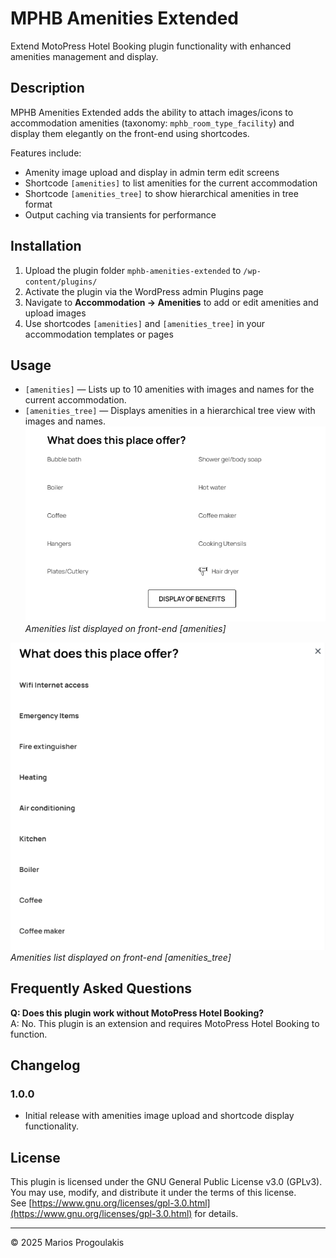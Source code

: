 # MPHB Amenities Extended

Extend MotoPress Hotel Booking plugin functionality with enhanced amenities management and display.

## Description

MPHB Amenities Extended adds the ability to attach images/icons to accommodation amenities (taxonomy: `mphb_room_type_facility`) and display them elegantly on the front-end using shortcodes.

Features include:

- Amenity image upload and display in admin term edit screens
- Shortcode `[amenities]` to list amenities for the current accommodation
- Shortcode `[amenities_tree]` to show hierarchical amenities in tree format
- Output caching via transients for performance

## Installation

1. Upload the plugin folder `mphb-amenities-extended` to `/wp-content/plugins/`
2. Activate the plugin via the WordPress admin Plugins page
3. Navigate to **Accommodation → Amenities** to add or edit amenities and upload images
4. Use shortcodes `[amenities]` and `[amenities_tree]` in your accommodation templates or pages

## Usage

- `[amenities]` — Lists up to 10 amenities with images and names for the current accommodation.
- `[amenities_tree]` — Displays amenities in a hierarchical tree view with images and names.
![Screenshot 1](https://raw.githubusercontent.com/skazgr/mphb-amenities-extended/main/Screenshot_1.png)  
*Amenities list displayed on front-end [amenities]*

![Screenshot 2](https://raw.githubusercontent.com/skazgr/mphb-amenities-extended/main/Screenshot_2.png)  
*Amenities list displayed on front-end [amenities_tree]*

## Frequently Asked Questions

**Q: Does this plugin work without MotoPress Hotel Booking?**  
A: No. This plugin is an extension and requires MotoPress Hotel Booking to function.

## Changelog

### 1.0.0
- Initial release with amenities image upload and shortcode display functionality.

## License

This plugin is licensed under the GNU General Public License v3.0 (GPLv3).  
You may use, modify, and distribute it under the terms of this license.  
See [https://www.gnu.org/licenses/gpl-3.0.html](https://www.gnu.org/licenses/gpl-3.0.html) for details.

---

© 2025 Marios Progoulakis  
